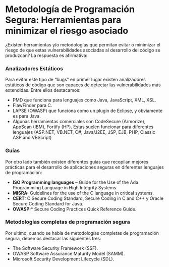 # Metodología de Programación Segura: Herramientas para minimizar el riesgo asociado

¿Existen herramientas y/o metodologías que permitan evitar o minimizar el riesgo de que estas
vulnerabilidades asociadas al desarrollo del código se produzcan? La respuesta es afirmativa:

### Analizadores Estáticos

Para evitar este tipo de “bugs” en primer lugar existen analizadores estáticos de código que son capaces de detectar las vulnerabilidades más extendidas. Entre ellos destacamos:
* PMD que funciona para lenguajes como Java, JavaScript, XML, XSL.
* FlawFinder para C.
* LAPSE (OWASP) que funciona como un plugin de Eclipse, y obviamente es para Java.
* Algunas herramientas comerciales son CodeSecure (Armorize), AppScan (IBM), Fortify
(HP). Estas suelen funcionar para diferentes lenguajes (ASP.NET, VB.NET, C#, Java/J2EE,
JSP, EJB, PHP, Classic ASP and VBScript)

### Guías

Por otro lado también existen diferentes guías que recopilan mejores prácticas para el desarrollo de aplicaciones seguras en diferentes lenguajes de programación:
* **ISO Programming languages** – Guide for the Use of the Ada Programming Language in
High Integrity Systems.
* **MISRA:** Guidelines for the use of the C language in critical systems.
* **CERT:** C Secure Coding Standard, Secure Coding in C and C++ y Oracle Secure Coding
Standard for Java.
* **OWASP:*** Secure Coding Practices Quick Reference Guide.
 
### Metodologías completas de programación segura

Por ultimo, cuando se habla de metodologías completas de programación segura, debemos
destacar las siguientes tres:
* The Software Security Framework (SSF).
* OWASP Software Assurance Maturity Model (SAMM).
* Microsoft Security Development Lifecycle (SDL).